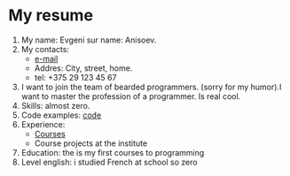 # My resume #

1. My name: Evgeni sur name: Anisoev.
2. My contacts:
   * [e-mail](<trash_jack@mail.ru>)
   * Addres: City, street, home.
   * tel: +375 29 123 45 67
3. I want to join the team of bearded programmers. (sorry for my humor).I want to master the profession of a programmer. Is real cool.
4. Skills: almost zero.
5. Code examples: [code](https://github.com/nupaT/warmup)
6. Experience: 
    * [Courses](https://www.codecademy.com/users/nupaT/achievements)
    * Course projects at the institute
7. Education: the is my first courses to programming
8. Level english: i studied French at school so zero
